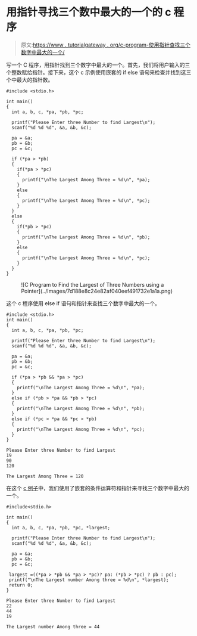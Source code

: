 # 用指针寻找三个数中最大的一个的 c 程序

> 原文:[https://www . tutorialgateway . org/c-program-使用指针查找三个数字中最大的一个/](https://www.tutorialgateway.org/c-program-to-find-the-largest-of-three-numbers-using-a-pointer/)

写一个 C 程序，用指针找到三个数字中最大的一个。首先，我们将用户输入的三个整数赋给指针。接下来，这个 c 示例使用嵌套的 if else 语句来检查并找到这三个中最大的指针数。

```
#include <stdio.h>

int main()
{
  int a, b, c, *pa, *pb, *pc;

  printf("Please Enter three Number to find Largest\n");
  scanf("%d %d %d", &a, &b, &c);

  pa = &a;
  pb = &b;
  pc = &c;

  if (*pa > *pb)
  {
    if(*pa > *pc)
    {
      printf("\nThe Largest Among Three = %d\n", *pa);
    }
    else
    {
      printf("\nThe Largest Among Three = %d\n", *pc);
    }
  }
  else
  {
    if(*pb > *pc)
    {
      printf("\nThe Largest Among Three = %d\n", *pb);
    }
    else
    {
      printf("\nThe Largest Among Three = %d\n", *pc);
    }
  }
}

```

<figure class="wp-block-image size-large">![C Program to Find the Largest of Three Numbers using a Pointer](../Images/7d188e8c24e82af040eef491732e1a1a.png)</figure>

这个 c 程序使用 else if 语句和指针来查找三个数字中最大的一个。

```
#include <stdio.h>
int main()
{
  int a, b, c, *pa, *pb, *pc;

  printf("Please Enter three Number to find Largest\n");
  scanf("%d %d %d", &a, &b, &c);

  pa = &a;
  pb = &b;
  pc = &c;

  if (*pa > *pb && *pa > *pc)
  {
    printf("\nThe Largest Among Three = %d\n", *pa);
  }
  else if (*pb > *pa && *pb > *pc)
  {
    printf("\nThe Largest Among Three = %d\n", *pb);
  }
  else if (*pc > *pa && *pc > *pb)
  {
    printf("\nThe Largest Among Three = %d\n", *pc);
  }
}

```

```
Please Enter three Number to find Largest
19
90
120

The Largest Among Three = 120
```

在这个 [c 例子](https://www.tutorialgateway.org/c-programming-examples/)中，我们使用了嵌套的条件运算符和指针来寻找三个数字中最大的一个。

```
#include<stdio.h>

int main()
{
  int a, b, c, *pa, *pb, *pc, *largest;

  printf("Please Enter three Number to find Largest\n");
  scanf("%d %d %d", &a, &b, &c);

  pa = &a;
  pb = &b;
  pc = &c;

 largest =((*pa > *pb && *pa > *pc)? pa: (*pb > *pc) ? pb : pc);
 printf("\nThe Largest number Among three = %d\n", *largest);
 return 0;
}

```

```
Please Enter three Number to find Largest
22
44
19

The Largest number Among three = 44
```